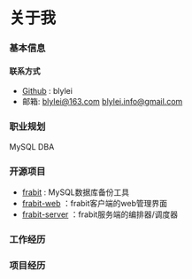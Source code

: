 # 关于我
### 基本信息
#### 联系方式

- [Github](https://github.com/blylei) : blylei
- 邮箱: blylei@163.com  blylei.info@gmail.com 

### 职业规划
MySQL DBA

### 开源项目

- [frabit](https://github.com/frabitech/frabit) : MySQL数据库备份工具
- [frabit-web](https://github.com/frabitech/frabit-web) ：frabit客户端的web管理界面
- [frabit-server](https://github.com/frabitech/frabit-server) ：frabit服务端的编排器/调度器

### 工作经历

### 项目经历


